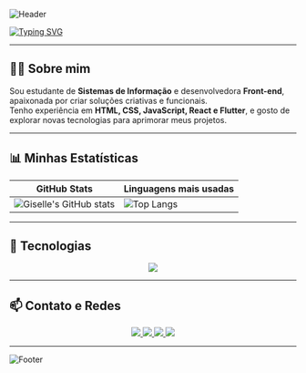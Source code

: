 <!-- Banner -->
![Header](https://capsule-render.vercel.app/api?type=waving&color=ff7f50&height=200&section=header&text=Olá,%20eu%20sou%20a%20Giselle!&fontSize=35&fontColor=ffffff&animation=twinkling)

<!-- Efeito de digitação -->
[![Typing SVG](https://readme-typing-svg.herokuapp.com?color=FF7F50&size=30&center=true&vCenter=true&width=800&lines=Estudante+de+Sistemas+de+Informação;Desenvolvedora+Front-end;Apaixonada+por+tecnologia+e+inovação)](https://git.io/typing-svg)

---

## 👩‍💻 Sobre mim
Sou estudante de **Sistemas de Informação** e desenvolvedora **Front-end**, apaixonada por criar soluções criativas e funcionais.  
Tenho experiência em **HTML, CSS, JavaScript, React e Flutter**, e gosto de explorar novas tecnologias para aprimorar meus projetos.

---

## 📊 Minhas Estatísticas
| GitHub Stats | Linguagens mais usadas |
|--------------|------------------------|
| ![Giselle's GitHub stats](https://github-readme-stats.vercel.app/api?username=SEUUSUARIO&show_icons=true&theme=radical) | ![Top Langs](https://github-readme-stats.vercel.app/api/top-langs/?username=SEUUSUARIO&layout=donut&theme=radical) |

---

## 🚀 Tecnologias
<p align="center">
  <img src="https://skillicons.dev/icons?i=html,css,js,react,flutter,nodejs,mongodb,figma,bootstrap,git,github" />
</p>

---

## 📫 Contato e Redes
<p align="center">
  <a href="mailto:seuemail@gmail.com">
    <img src="https://img.shields.io/badge/Email-D14836?style=for-the-badge&logo=gmail&logoColor=white" />
  </a>
  <a href="https://linkedin.com/in/seulinkedin" target="_blank">
    <img src="https://img.shields.io/badge/LinkedIn-0A66C2?style=for-the-badge&logo=linkedin&logoColor=white" />
  </a>
  <a href="https://wa.me/seunumero" target="_blank">
    <img src="https://img.shields.io/badge/WhatsApp-25D366?style=for-the-badge&logo=whatsapp&logoColor=white" />
  </a>
  <a href="https://github.com/SEUUSUARIO" target="_blank">
    <img src="https://img.shields.io/badge/GitHub-171515?style=for-the-badge&logo=github&logoColor=white" />
  </a>
</p>

---

![Footer](https://capsule-render.vercel.app/api?type=waving&color=ff7f50&height=150&section=footer)
